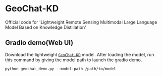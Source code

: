 # GeoChat-KD
Official code for 'Lightweight Remote Sensing Multimodal Large Language Model Based on Knowledge Distillation'

## Gradio demo(Web UI)
Download the lightweight [`GeoChat-KD`](https://huggingface.co/Oreowo/GeoChat-KD/tree/main) model. After loading the model, run this command by giving the model path to launch the gradio demo.

```Shell
python geochat_demo.py --model-path /path/to/model 
```
